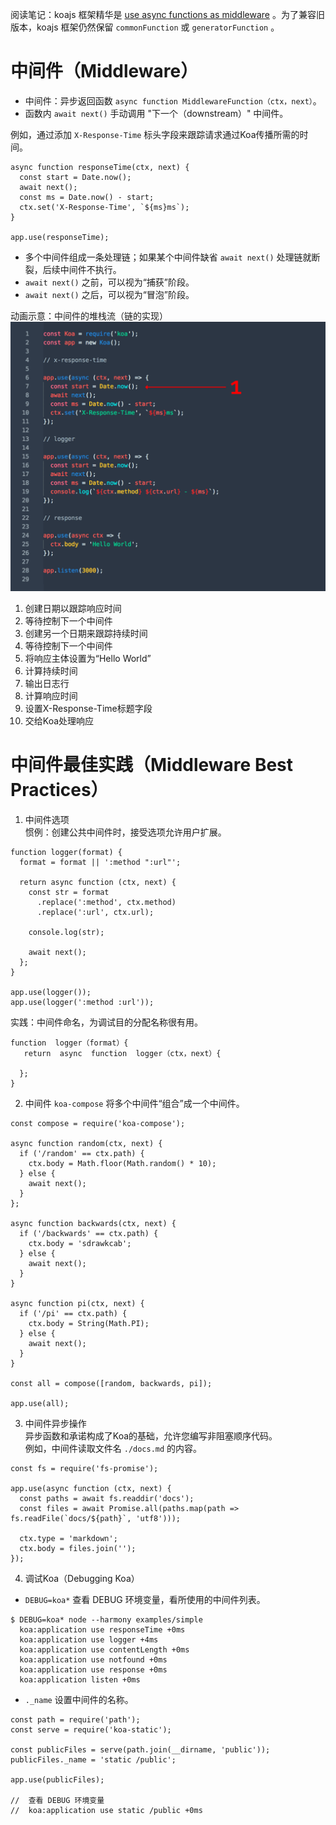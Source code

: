阅读笔记：koajs 框架精华是 [use async functions as  middleware](https://github.com/koajs/koa/blob/master/docs/guide.md) 。为了兼容旧版本，koajs 框架仍然保留 `commonFunction` 或 `generatorFunction` 。

# 中间件（Middleware）

- 中间件：异步返回函数 `async function MiddlewareFunction（ctx，next）`。
- 函数内 `await next()` 手动调用 "下一个（downstream）" 中间件。

例如，通过添加 `X-Response-Time` 标头字段来跟踪请求通过Koa传播所需的时间。
```
async function responseTime(ctx, next) {
  const start = Date.now();
  await next();
  const ms = Date.now() - start;
  ctx.set('X-Response-Time', `${ms}ms`);
}

app.use(responseTime);
```

- 多个中间件组成一条处理链；如果某个中间件缺省 `await next()` 处理链就断裂，后续中间件不执行。
- `await next()` 之前，可以视为“捕获”阶段。
- `await next()` 之后，可以视为“冒泡”阶段。

动画示意：中间件的堆栈流（链的实现）
![middleware.gif](./middleware.gif)
1. 创建日期以跟踪响应时间
2. 等待控制下一个中间件
3. 创建另一个日期来跟踪持续时间
4. 等待控制下一个中间件
5. 将响应主体设置为“Hello World”
6. 计算持续时间
7. 输出日志行
8. 计算响应时间
9. 设置X-Response-Time标题字段
10. 交给Koa处理响应

# 中间件最佳实践（Middleware Best Practices）

1. 中间件选项  
惯例：创建公共中间件时，接受选项允许用户扩展。
```
function logger(format) {
  format = format || ':method ":url"';

  return async function (ctx, next) {
    const str = format
      .replace(':method', ctx.method)
      .replace(':url', ctx.url);

    console.log(str);

    await next();
  };
}

app.use(logger());
app.use(logger(':method :url'));
```
实践：中间件命名，为调试目的分配名称很有用。
```
function  logger（format）{
   return  async  function  logger（ctx，next）{ 

  }; 
}
```
2. 中间件 `koa-compose` 将多个中间件“组合”成一个中间件。
```
const compose = require('koa-compose');

async function random(ctx, next) {
  if ('/random' == ctx.path) {
    ctx.body = Math.floor(Math.random() * 10);
  } else {
    await next();
  }
};

async function backwards(ctx, next) {
  if ('/backwards' == ctx.path) {
    ctx.body = 'sdrawkcab';
  } else {
    await next();
  }
}

async function pi(ctx, next) {
  if ('/pi' == ctx.path) {
    ctx.body = String(Math.PI);
  } else {
    await next();
  }
}

const all = compose([random, backwards, pi]);

app.use(all);
```
3. 中间件异步操作  
异步函数和承诺构成了Koa的基础，允许您编写非阻塞顺序代码。  
例如，中间件读取文件名 `./docs.md` 的内容。
```
const fs = require('fs-promise');

app.use(async function (ctx, next) {
  const paths = await fs.readdir('docs');
  const files = await Promise.all(paths.map(path => fs.readFile(`docs/${path}`, 'utf8')));

  ctx.type = 'markdown';
  ctx.body = files.join('');
});
```
4. 调试Koa（Debugging Koa）  
- `DEBUG=koa*` 查看 DEBUG 环境变量，看所使用的中间件列表。
```
$ DEBUG=koa* node --harmony examples/simple
  koa:application use responseTime +0ms
  koa:application use logger +4ms
  koa:application use contentLength +0ms
  koa:application use notfound +0ms
  koa:application use response +0ms
  koa:application listen +0ms
```
- `._name` 设置中间件的名称。
```
const path = require('path');
const serve = require('koa-static');

const publicFiles = serve(path.join(__dirname, 'public'));
publicFiles._name = 'static /public';

app.use(publicFiles);

//  查看 DEBUG 环境变量
//  koa:application use static /public +0ms
```